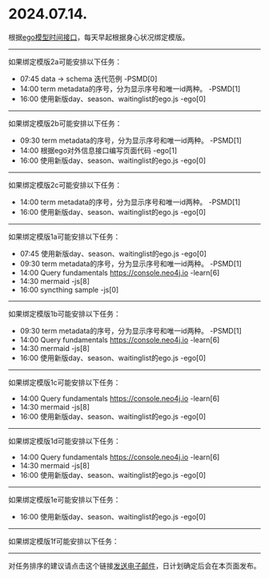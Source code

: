 # 2024.07.14.

根据[ego模型时间接口](https://gitee.com/hyg/blog/blob/master/timeflow.md)，每天早起根据身心状况绑定模版。

---
如果绑定模版2a可能安排以下任务：

- 07:45	data -> schema 迭代范例 -PSMD[0]
- 14:00	term metadata的序号，分为显示序号和唯一id两种。 -PSMD[1]
- 16:00	使用新版day、season、waitinglist的ego.js -ego[0]

---
如果绑定模版2b可能安排以下任务：

- 09:30	term metadata的序号，分为显示序号和唯一id两种。 -PSMD[1]
- 14:00	根据ego对外信息接口编写页面代码 -ego[1]
- 16:00	使用新版day、season、waitinglist的ego.js -ego[0]

---
如果绑定模版2c可能安排以下任务：

- 14:00	term metadata的序号，分为显示序号和唯一id两种。 -PSMD[1]
- 16:00	使用新版day、season、waitinglist的ego.js -ego[0]

---
如果绑定模版1a可能安排以下任务：

- 07:45	使用新版day、season、waitinglist的ego.js -ego[0]
- 09:30	term metadata的序号，分为显示序号和唯一id两种。 -PSMD[1]
- 14:00	Query fundamentals https://console.neo4j.io -learn[6]
- 14:30	mermaid -js[8]
- 16:00	syncthing sample -js[0]

---
如果绑定模版1b可能安排以下任务：

- 09:30	term metadata的序号，分为显示序号和唯一id两种。 -PSMD[1]
- 14:00	Query fundamentals https://console.neo4j.io -learn[6]
- 14:30	mermaid -js[8]
- 16:00	使用新版day、season、waitinglist的ego.js -ego[0]

---
如果绑定模版1c可能安排以下任务：

- 14:00	Query fundamentals https://console.neo4j.io -learn[6]
- 14:30	mermaid -js[8]
- 16:00	使用新版day、season、waitinglist的ego.js -ego[0]

---
如果绑定模版1d可能安排以下任务：

- 14:00	Query fundamentals https://console.neo4j.io -learn[6]
- 14:30	mermaid -js[8]
- 16:00	使用新版day、season、waitinglist的ego.js -ego[0]

---
如果绑定模版1e可能安排以下任务：

- 16:00	使用新版day、season、waitinglist的ego.js -ego[0]

---
如果绑定模版1f可能安排以下任务：


---
对任务排序的建议请点击这个链接<a href="mailto:huangyg@mars22.com?subject=关于2024.07.14.任务排序的建议&body=date: 20240714%0D%0Afile: ../../blog/release/time/d.20240714.md%0D%0A---请勿修改邮件主题及以上内容---%0D%0A">发送电子邮件</a>，日计划确定后会在本页面发布。
